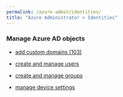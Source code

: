 ```yaml
---
permalink: /azure-admin/identities/
title: "Azure Administrator > Identities"
---
```

### Manage Azure AD objects

* [add custom domains (103)](identities/add-custom-domains.md)

* [create and manage users](identities/create-users.md)

* [create and manage groups](identities/create-groups.md)

* [manage device settings](identities/manage-devices.md)

